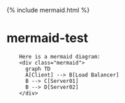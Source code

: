 {% include mermaid.html %}

# mermaid-test

        Here is a mermaid diagram:
        <div class="mermaid">
          graph TD
          A[Client] --> B[Load Balancer]
          B --> C[Server01]
          B --> D[Server02]
        </div>
